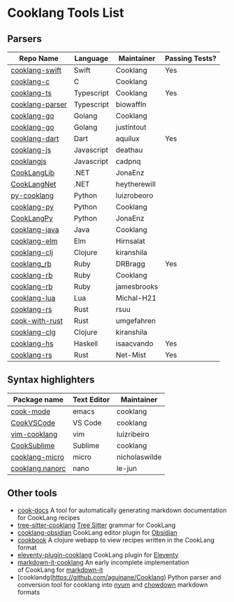 # Cooklang Tools List

## Parsers

Repo Name | Language | Maintainer | Passing Tests?
---|---|---|---
[cooklang-swift](https://github.com/cooklang/cooklang-swift) | Swift | Cooklang | Yes
[cooklang-c](https://github.com/cooklang/cooklang-c) | C | Cooklang |
[cooklang-ts](https://github.com/cooklang/cooklang-ts) | Typescript | Cooklang | Yes
[cooklang-parser](https://github.com/biowaffeln/cooklang-parser) | Typescript | biowaffln |
[cooklang-go](https://github.com/cooklang/cooklang-ts) | Golang | Cooklang |
[cooklang-go](https://github.com/justintout/cooklang-go) | Golang | justintout |
[cooklang-dart](https://github.com/aquilax/cooklang-dart) | Dart | aquilux | Yes
[cooklang-js](https://github.com/deathau/cooklang-js) | Javascript | deathau |
[cooklangjs](https://github.com/cadpnq/cooklangjs) | Javascript | cadpnq |
[CookLangLib](https://github.com/JonaEnz/CookLangLib) | .NET | JonaEnz
[CookLangNet](https://github.com/heytherewill/CookLangNet) |.NET | heytherewill
[py-cooklang](https://github.com/luizribeiro/py-cooklang) |Python | luizrobeoro
[cooklang-py](https://github.com/cooklang/cooklang-py )| Python | Cooklang
[CookLangPy](https://github.com/JonaEnz/CookLangPy)| Python | JonaEnz
[cooklang-java](https://github.com/cooklang/cooklang-java) | Java | Cooklang
[cooklang-elm](https://github.com/hirnsalat/cooklang-elm) | Elm | Hirnsalat
[cooklang-clj](https://github.com/kiranshila/cooklang-clj) | Clojure | kiranshila
[cooklang_rb](https://github.com/DRBragg/cooklang_rb) | Ruby | DRBragg | Yes
[cooklang-rb](https://github.com/cooklang/cooklang-rb) | Ruby | Cooklang
[cooklang-rb](https://github.com/jamesbrooks/cooklang-rb)| Ruby | jamesbrooks
[cooklang-lua](https://github.com/michal-h21/cooklang-lua)  |Lua | Michal-H21
[cooklang-rs](https://github.com/rsuu/cooklang-rs) | Rust | rsuu
[cook-with-rust](https://github.com/umgefahren/cook-with-rust) | Rust | umgefahren
[cooklang-clg](https://github.com/kiranshila/cooklang-clj) | Clojure | kiranshila
[cooklang-hs](https://github.com/isaacvando/cooklang-hs) | Haskell | isaacvando | Yes
[cooklang-rs](https://github.com/Net-Mist/cooklang-rs) | Rust | Net-Mist | Yes

## Syntax highlighters

Package name | Text Editor | Maintainer
---|---|---
[cook-mode](https://github.com/cooklang/cook-mode)|emacs | cooklang
[CookVSCode](https://github.com/cooklang/CookVSCode)| VS Code | cooklang
[vim-cooklang](https://github.com/luizribeiro/vim-cooklang) | vim | luizribeiro
[CookSublime](https://github.com/cooklang/CookSublime) | Sublime | cooklang
[cooklang-micro](https://github.com/nicholaswilde/cooklang-micro) | micro | nicholaswilde
[cooklang.nanorc](https://github.com/le-jun/cooklang.nanorc) | nano | le-jun

## Other tools

- [cook-docs](https://github.com/nicholaswilde/cook-docs) A tool for automatically generating markdown documentation for CookLang recipes
- [tree-sitter-cooklang](https://github.com/addcninblue/tree-sitter-cooklang) [Tree Sitter](https://tree-sitter.github.io/tree-sitter/) grammar for CookLang
- [cooklang-obsidian](https://github.com/deathau/cooklang-obsidian) CookLang editor plugin for [Obsidian](https://obsidian.md)
- [cookbook](https://github.com/PimW/cookbook) A clojure webapp to view recipes written in the CookLang format
- [eleventy-plugin-cooklang](https://github.com/matt-auckland/eleventy-plugin-cooklang) CookLang plugin for [Eleventy](https://www.11ty.dev)
- [markdown-it-cooklang](https://github.com/ulfschneider/markdown-it-cooklang) An early incomplete implementation of CookLang for [markdown-it](https://github.com/markdown-it/markdown-it)
- [cooklandg(https://github.com/aguinane/Cooklang) Python parser and conversion tool for cooklang into [nyum](https://github.com/doersino/nyum) and [chowdown](https://github.com/clarklab/chowdown) markdown formats